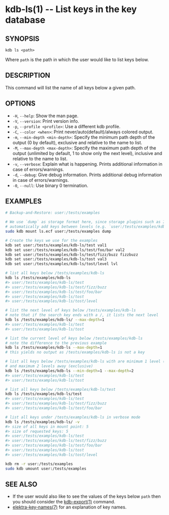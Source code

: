 # kdb-ls(1) -- List keys in the key database

## SYNOPSIS

`kdb ls <path>`

Where `path` is the path in which the user would like to list keys below.

## DESCRIPTION

This command will list the name of all keys below a given path.

## OPTIONS

- `-H`, `--help`:
  Show the man page.
- `-V`, `--version`:
  Print version info.
- `-p`, `--profile <profile>`:
  Use a different kdb profile.
- `-C`, `--color <when>`:
  Print never/auto(default)/always colored output.
- `-m`, `--min-depth <min-depth>`:
  Specify the minimum path depth of the output (0 by default), exclusive
  and relative to the name to list.
- `-M`, `--max-depth <max-depth>`:
  Specify the maximum path depth of the output (unlimited by default, 1
  to show only the next level), inclusive and relative to the name to list.
- `-v`, `--verbose`:
  Explain what is happening. Prints additional information in case of errors/warnings.
- `-d`, `--debug`:
  Give debug information. Prints additional debug information in case of errors/warnings.
- `-0`, `--null`:
  Use binary 0 termination.

## EXAMPLES

```sh
# Backup-and-Restore: user:/tests/examples

# We use `dump` as storage format here, since storage plugins such as INI
# automatically add keys between levels (e.g. `user:/tests/examples/kdb-ls/test/foo`).
sudo kdb mount ls.ecf user:/tests/examples dump

# Create the keys we use for the examples
kdb set user:/tests/examples/kdb-ls/test val1
kdb set user:/tests/examples/kdb-ls/test/foo/bar val2
kdb set user:/tests/examples/kdb-ls/test/fizz/buzz fizzbuzz
kdb set user:/tests/examples/kdb-ls/tost val3
kdb set user:/tests/examples/kdb-ls/tost/level lvl

# list all keys below /tests/examples/kdb-ls
kdb ls /tests/examples/kdb-ls
#> user:/tests/examples/kdb-ls/test
#> user:/tests/examples/kdb-ls/test/fizz/buzz
#> user:/tests/examples/kdb-ls/test/foo/bar
#> user:/tests/examples/kdb-ls/tost
#> user:/tests/examples/kdb-ls/tost/level

# list the next level of keys below /tests/examples/kdb-ls
# note that if the search key ends with a /, it lists the next level
kdb ls /tests/examples/kdb-ls/ --max-depth=1
#> user:/tests/examples/kdb-ls/test
#> user:/tests/examples/kdb-ls/tost

# list the current level of keys below /tests/examples/kdb-ls
# note the difference to the previous example
kdb ls /tests/examples/kdb-ls --max-depth=1
# this yields no output as /tests/examples/kdb-ls is not a key

# list all keys below /tests/examples/kdb-ls with are minimum 1 level (inclusive) away from that key
# and maximum 2 levels away (exclusive)
kdb ls /tests/examples/kdb-ls --min-depth=1 --max-depth=2
#> user:/tests/examples/kdb-ls/test
#> user:/tests/examples/kdb-ls/tost

# list all keys below /tests/examples/kdb-ls/test
kdb ls /tests/examples/kdb-ls/test
#> user:/tests/examples/kdb-ls/test
#> user:/tests/examples/kdb-ls/test/fizz/buzz
#> user:/tests/examples/kdb-ls/test/foo/bar

# list all keys under /tests/examples/kdb-ls in verbose mode
kdb ls /tests/examples/kdb-ls/ -v
#> size of all keys in mount point: 5
#> size of requested keys: 5
#> user:/tests/examples/kdb-ls/test
#> user:/tests/examples/kdb-ls/test/fizz/buzz
#> user:/tests/examples/kdb-ls/test/foo/bar
#> user:/tests/examples/kdb-ls/tost
#> user:/tests/examples/kdb-ls/tost/level

kdb rm -r user:/tests/examples
sudo kdb umount user:/tests/examples
```

## SEE ALSO

- If the user would also like to see the values of the keys below `path` then you should
  consider the [kdb-export(1)](kdb-export.md) command.
- [elektra-key-names(7)](elektra-key-names.md) for an explanation of key names.
